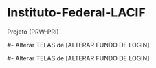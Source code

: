 # Instituto-Federal-LACIF
Projeto (PRW-PRI)

#- Alterar TELAS de [ALTERAR FUNDO DE LOGIN]

#- Alterar TELAS de [ALTERAR FUNDO DE LOGIN]